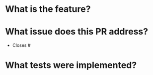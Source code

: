 <!---
Thanks for opening a pull request (PR)!
Everything inside of the less than!--- and --greater than is an html comment to
help you navigate submitting this PR. This commented text as well as other
comments will **NOT** appear in the final PR. If you do not believe me, just
toggle between Write and Preview to see what your PR will look like without the
comments.

General instructions are as follows:
Please read the html comment under each heading and follow the instructions.
For smaller changes, feel free to skip sections not flagged as "MANDATORY" but
please do not delete any of the section headers just leave the section blank.
-->

# What is the feature?
<!--- MANDATORY -->
<!---
Please describe the feature with as much or as little text as you want.
-->

# What issue does this PR address?
<!--- MANDATORY -->
<!---
All PRs must close/address a documented issue. Please note issues indivdually.
For example,
* Closes #<xxx>
* Closes #<yyy>
where you will need to remove the greater than and less than signs and replace
the string with the relevant issue number.
If there is not a relevant issue for this PR, please stop immediately and
create one because your PR will not be approved if it does not address an issue.
-->
* Closes #<xxx>

# What tests were implemented?
<!---
Please uncomment the method that you used and describe how it was implemented
in the space below. If there are relevant files, please zip them and include
them in this PR.
-->
<!---No tests were needed, I am a :unicorn:.-->
<!---The code is self-tested using examples that are ...-->
<!---The code is tested in the following file: -->
<!---Tests were performed using the files in the zipped attachment.-->
